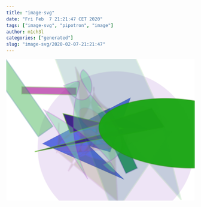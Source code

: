 ```yaml
---
title: "image-svg"
date: "Fri Feb  7 21:21:47 CET 2020"
tags: ["image-svg", "pipotron", "image"]
author: m1ch3l
categories: ["generated"]
slug: "image-svg/2020-02-07-21:21:47"
---
```


![](image.svg)

